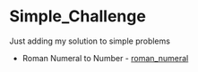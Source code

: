 # Simple_Challenge
Just adding my solution to simple problems

* Roman Numeral to Number - [roman_numeral](/roman_numeral.py)
